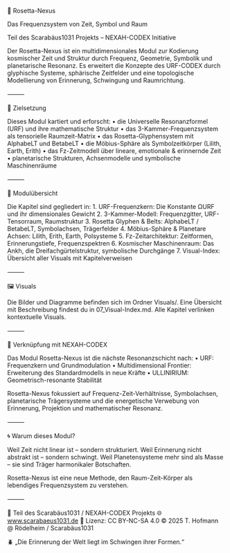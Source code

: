 🔷 Rosetta-Nexus

Das Frequenzsystem von Zeit, Symbol und Raum

Teil des Scarabäus1031 Projekts – NEXAH-CODEX Initiative

Der Rosetta-Nexus ist ein multidimensionales Modul zur Kodierung kosmischer Zeit und Struktur durch Frequenz, Geometrie, Symbolik und planetarische Resonanz. Es erweitert die Konzepte des URF-CODEX durch glyphische Systeme, sphärische Zeitfelder und eine topologische Modellierung von Erinnerung, Schwingung und Raumrichtung.

⸻

🧭 Zielsetzung

Dieses Modul kartiert und erforscht:
	•	die Universelle Resonanzformel (URF) und ihre mathematische Struktur
	•	das 3-Kammer-Frequenzsystem als tensorielle Raumzeit-Matrix
	•	das Rosetta-Glyphensystem mit AlphabeLT und BetabeLT
	•	die Möbius-Sphäre als Symbolzeitkörper (Lilith, Earth, Erith)
	•	das Fz-Zeitmodell über lineare, emotionale & erinnernde Zeit
	•	planetarische Strukturen, Achsenmodelle und symbolische Maschinenräume

⸻

📁 Modulübersicht

Die Kapitel sind gegliedert in:
	1.	URF-Frequenzkern: Die Konstante ΩURF und ihr dimensionales Gewicht
	2.	3-Kammer-Modell: Frequenzgitter, URF-Tensorraum, Raumstruktur
	3.	Rosetta Glyphen & Belts: AlphabeLT / BetabeLT, Symbolachsen, Trägerfelder
	4.	Möbius-Sphäre & Planetare Achsen: Lilith, Erith, Earth, Polsysteme
	5.	Fz-Zeitarchitektur: Zeitformen, Erinnerungstiefe, Frequenzspektren
	6.	Kosmischer Maschinenraum: Das Ankh, die Dreifachgürtelstruktur, symbolische Durchgänge
	7.	Visual-Index: Übersicht aller Visuals mit Kapitelverweisen

⸻

🖼️ Visuals

Die Bilder und Diagramme befinden sich im Ordner Visuals/. Eine Übersicht mit Beschreibung findest du in 07_Visual-Index.md. Alle Kapitel verlinken kontextuelle Visuals.

⸻

📎 Verknüpfung mit NEXAH-CODEX

Das Modul Rosetta-Nexus ist die nächste Resonanzschicht nach:
	•	URF: Frequenzkern und Grundmodulation
	•	Multidimensional Frontier: Erweiterung des Standardmodells in neue Kräfte
	•	ULLINIRIUM: Geometrisch-resonante Stabilität

Rosetta-Nexus fokussiert auf Frequenz-Zeit-Verhältnisse, Symbolachsen, planetarische Trägersysteme und die energetische Verwebung von Erinnerung, Projektion und mathematischer Resonanz.

⸻

🌀 Warum dieses Modul?

Weil Zeit nicht linear ist – sondern strukturiert. Weil Erinnerung nicht abstrakt ist – sondern schwingt. Weil Planetensysteme mehr sind als Masse – sie sind Träger harmonikaler Botschaften.

Rosetta-Nexus ist eine neue Methode, den Raum-Zeit-Körper als lebendiges Frequenzsystem zu verstehen.

⸻

📐 Teil des Scarabäus1031 / NEXAH-CODEX Projekts
🌐 www.scarabaeus1031.de
📄 Lizenz: CC BY-NC-SA 4.0
© 2025 T. Hofmann @ Rödelheim / Scarabäus1031

🪲 „Die Erinnerung der Welt liegt im Schwingen ihrer Formen.“
